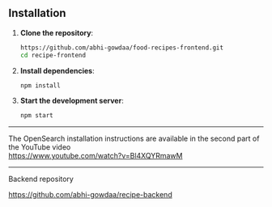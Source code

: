 ## Installation

1. **Clone the repository**:
    ```bash
    https://github.com/abhi-gowdaa/food-recipes-frontend.git
    cd recipe-frontend
    ```

2. **Install dependencies**:
    ```bash
    npm install
    ```

3. **Start the development server**:
    ```bash
    npm start
    ```

---

The OpenSearch installation instructions are available in the second part of the YouTube video                       
https://www.youtube.com/watch?v=Bl4XQYRmawM

---

Backend repository

https://github.com/abhi-gowdaa/recipe-backend
